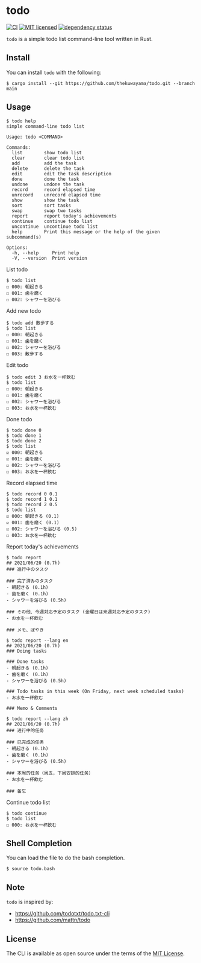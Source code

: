 # todo

[![CI](https://github.com/thekuwayama/todo/workflows/CI/badge.svg)](https://github.com/thekuwayama/todo/actions?workflow=CI)
[![MIT licensed](https://img.shields.io/badge/license-MIT-brightgreen.svg)](https://raw.githubusercontent.com/thekuwayama/todo/master/LICENSE.txt)
[![dependency status](https://deps.rs/repo/github/thekuwayama/todo/status.svg)](https://deps.rs/repo/github/thekuwayama/todo)

`todo` is a simple todo list command-line tool written in Rust.


## Install

You can install `todo` with the following:

```sh-session
$ cargo install --git https://github.com/thekuwayama/todo.git --branch main
```


## Usage

```sh-session
$ todo help
simple command-line todo list

Usage: todo <COMMAND>

Commands:
  list        show todo list
  clear       clear todo list
  add         add the task
  delete      delete the task
  edit        edit the task description
  done        done the task
  undone      undone the task
  record      record elapsed time
  unrecord    unrecord elapsed time
  show        show the task
  sort        sort tasks
  swap        swap two tasks
  report      report today's achievements
  continue    continue todo list
  uncontinue  uncontinue todo list
  help        Print this message or the help of the given subcommand(s)

Options:
  -h, --help     Print help
  -V, --version  Print version

```

List todo

```sh-session
$ todo list
☐ 000: 朝起きる
☐ 001: 歯を磨く
☐ 002: シャワーを浴びる

```

Add new todo

```sh-session
$ todo add 散歩する
$ todo list
☐ 000: 朝起きる
☐ 001: 歯を磨く
☐ 002: シャワーを浴びる
☐ 003: 散歩する

```

Edit todo

```sh-session
$ todo edit 3 お水を一杯飲む
$ todo list
☐ 000: 朝起きる
☐ 001: 歯を磨く
☐ 002: シャワーを浴びる
☐ 003: お水を一杯飲む
```

Done todo

```sh-session
$ todo done 0
$ todo done 1
$ todo done 2
$ todo list
☑ 000: 朝起きる
☑ 001: 歯を磨く
☑ 002: シャワーを浴びる
☐ 003: お水を一杯飲む

```

Record elapsed time

```sh-session
$ todo record 0 0.1
$ todo record 1 0.1
$ todo record 2 0.5
$ todo list
☑ 000: 朝起きる (0.1)
☑ 001: 歯を磨く (0.1)
☑ 002: シャワーを浴びる (0.5)
☐ 003: お水を一杯飲む

```

Report today's achievements

```sh-session
$ todo report
## 2021/06/20 (0.7h)
### 進行中のタスク

### 完了済みのタスク
- 朝起きる (0.1h)
- 歯を磨く (0.1h)
- シャワーを浴びる (0.5h)

### その他、今週対応予定のタスク (金曜日は来週対応予定のタスク)
- お水を一杯飲む

### メモ、ぼやき

```
```sh-session
$ todo report --lang en
## 2021/06/20 (0.7h)
### Doing tasks

### Done tasks
- 朝起きる (0.1h)
- 歯を磨く (0.1h)
- シャワーを浴びる (0.5h)

### Todo tasks in this week (On Friday, next week scheduled tasks)
- お水を一杯飲む

### Memo & Comments

```
```sh-session
$ todo report --lang zh
## 2021/06/20 (0.7h)
### 进行中的任务

### 已完成的任务
- 朝起きる (0.1h)
- 歯を磨く (0.1h)
- シャワーを浴びる (0.5h)

### 本周的任务（周五，下周安排的任务）
- お水を一杯飲む

### 备忘

```

Continue todo list

```sh-session
$ todo continue
$ todo list
☐ 000: お水を一杯飲む

```


## Shell Completion

You can load the file to do the bash completion.

```sh-session
$ source todo.bash
```


## Note

`todo` is inspired by:

- https://github.com/todotxt/todo.txt-cli
- https://github.com/mattn/todo


## License

The CLI is available as open source under the terms of the [MIT License](http://opensource.org/licenses/MIT).
